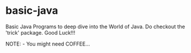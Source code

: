 # basic-java
Basic Java Programs to deep dive into the World of Java. Do checkout the 'trick' package. Good Luck!!!

NOTE: - You might need COFFEE...

